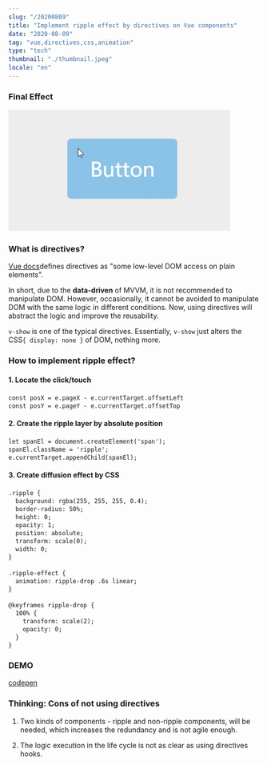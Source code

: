 ```yaml
---
slug: "/20200809"
title: "Implement ripple effect by directives on Vue components"
date: "2020-08-09"
tag: "vue,directives,css,animation"
type: "tech"
thumbnail: "./thumbnail.jpeg"
locale: "en"
---
```


### Final Effect

![](./ripple-effect.gif)

### What is directives?

<a href="https://cn.vuejs.org/v2/guide/custom-directive.html" target="_blank">Vue docs</a>defines directives as "some low-level DOM access on plain elements".

In short, due to the **data-driven** of MVVM, it is not recommended to manipulate DOM. However, occasionally, it cannot be avoided to manipulate DOM with the same logic in different conditions. Now, using directives will abstract the logic and improve the reusability.

`v-show` is one of the typical directives. Essentially, `v-show` just alters the CSS`{ display: none }` of DOM, nothing more.

### How to implement ripple effect?

#### 1. Locate the click/touch

```
const posX = e.pageX - e.currentTarget.offsetLeft
const posY = e.pageY - e.currentTarget.offsetTop
```

#### 2. Create the ripple layer by absolute position

```
let spanEl = document.createElement('span');
spanEl.className = 'ripple';
e.currentTarget.appendChild(spanEl);
```

#### 3. Create diffusion effect by CSS

```
.ripple {
  background: rgba(255, 255, 255, 0.4);
  border-radius: 50%;
  height: 0;
  opacity: 1;
  position: absolute;
  transform: scale(0);
  width: 0;
}

.ripple-effect {
  animation: ripple-drop .6s linear;
}

@keyframes ripple-drop {
  100% {
    transform: scale(2);
    opacity: 0;
  }
}
```

### DEMO

<a href="https://codepen.io/alexanderzhao/pen/NWrrxRy" target="_blank">codepen</a>

### Thinking: Cons of not using directives

1. Two kinds of components - ripple and non-ripple components, will be needed, which increases the redundancy and is not agile enough.

2. The logic execution in the life cycle is not as clear as using directives hooks.
